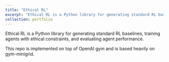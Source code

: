 ```yaml
---
title: "Ethical RL"
excerpt: "Ethical RL is a Python library for generating standard RL baselines, training agents with ethical constraints, and evaluating agent performance. This repo is implemented on top of OpenAI gym and is based heavily on gym-minigrid.<br /><img src='/images/erl_8x8.png'>"
collection: portfolio
---
```


Ethical RL is a Python library for generating standard RL baselines, training agents with ethical constraints, and evaluating agent performance.

This repo is implemented on top of OpenAI gym and is based heavily on gym-minigrid.
